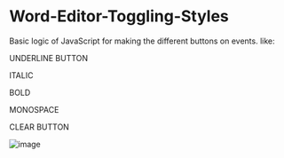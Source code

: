 # Word-Editor-Toggling-Styles
Basic logic of JavaScript for making the different buttons on events.
like:

UNDERLINE BUTTON

ITALIC

BOLD

MONOSPACE

CLEAR BUTTON

![image](https://github.com/Oroxhimaru/Word-Editor-Toggling-Styles/assets/110180871/c02783b7-e2a0-4610-8d2d-6512d90e5952)
